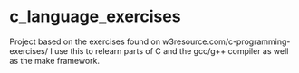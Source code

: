 # c_language_exercises

Project based on the exercises found on w3resource.com/c-programming-exercises/ I use this to relearn parts of C and the gcc/g++ compiler as well as the make framework. 
